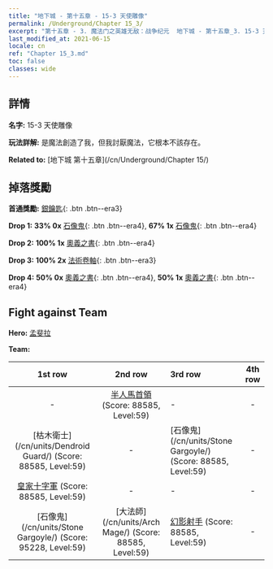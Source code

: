 ```yaml
---
title: "地下城 - 第十五章 - 15-3 天使雕像"
permalink: /Underground/Chapter 15_3/
excerpt: "第十五章 - 3. 魔法门之英雄无敌：战争纪元  地下城 - 第十五章_3. 15-3 天使雕像"
last_modified_at: 2021-06-15
locale: cn
ref: "Chapter 15_3.md"
toc: false
classes: wide
---
```


## 詳情

 **名字:** 15-3 天使雕像

 **玩法詳解:**       是魔法創造了我，但我討厭魔法，它根本不該存在。

 **Related to:** [地下城 第十五章](/cn/Underground/Chapter 15/)

## 掉落獎勵

 **首通獎勵:** [銀鑰匙](/cn/Items/con_693/){: .btn .btn--era3}

 **Drop 1:** **33% 0x** [石像鬼](/cn/Items/unt_236/){: .btn .btn--era4}, **67% 1x** [石像鬼](/cn/Items/unt_236/){: .btn .btn--era4}

 **Drop 2:** **100% 1x** [奧義之書](/cn/Items/mat_60/){: .btn .btn--era4}

 **Drop 3:** **100% 2x** [法術卷軸](/cn/Items/con_694/){: .btn .btn--era3}

 **Drop 4:** **50% 0x** [奧義之書](/cn/Items/mat_53/){: .btn .btn--era4}, **50% 1x** [奧義之書](/cn/Items/mat_53/){: .btn .btn--era4}


## Fight against Team
 **Hero:** [孟斐拉](/cn/heroes/Mephala/)

 **Team:**


  | 1st row | 2nd row | 3rd row | 4th row |
  |:----:|:----:|:----|:----:|
  | - | [半人馬首領](/cn/units/Centaur/) (Score: 88585, Level:59)  | - | - |
  | [枯木衛士](/cn/units/Dendroid Guard/) (Score: 88585, Level:59)  | - | [石像鬼](/cn/units/Stone Gargoyle/) (Score: 88585, Level:59)  | - |
  | [皇家十字軍](/cn/units/Swordsman/) (Score: 88585, Level:59)  | - | - | - |
  | [石像鬼](/cn/units/Stone Gargoyle/) (Score: 95228, Level:59)  | [大法師](/cn/units/Arch Mage/) (Score: 88585, Level:59)  | [幻影射手](/cn/units/Sharpshooter/) (Score: 88585, Level:59)  | - |


